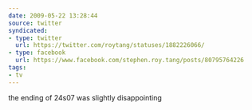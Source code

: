 ```yaml
---
date: 2009-05-22 13:28:44
source: twitter
syndicated:
- type: twitter
  url: https://twitter.com/roytang/statuses/1882226066/
- type: facebook
  url: https://www.facebook.com/stephen.roy.tang/posts/80795764226
tags:
- tv
---
```


the ending of 24s07 was slightly disappointing
